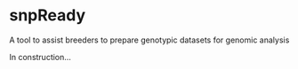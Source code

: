 # snpReady
A tool to assist breeders to prepare genotypic datasets for genomic analysis

In construction...
